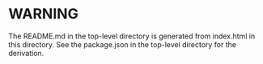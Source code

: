 WARNING
===

The README.md in the top-level directory is generated from index.html
in this directory. See the package.json in the top-level directory for
the derivation.


